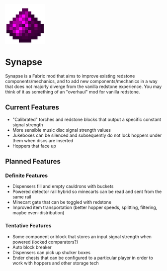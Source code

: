 ![Synapse Logo](./static/logo.png)
# Synapse
Synapse is a Fabric mod that aims to improve existing redstone components/mechanics, and to add new components/mechanics
in a way that does not majorly diverge from the vanilla redstone experience. You may think of it as something of an
"overhaul" mod for vanilla redstone.

## Current Features
- "Calibrated" torches and redstone blocks that output a specific constant signal strength
- More sensible music disc signal strength values
- Jukeboxes can be silenced and subsequently do not lock hoppers under them when discs are inserted
- Hoppers that face up

## Planned Features
### Definite Features
- Dispensers fill and empty cauldrons with buckets
- Powered detector rail hybrid so minecarts can be read and sent from the same rail
- Minecart gate that can be toggled with redstone
- Improved item transportation (better hopper speeds, splitting, filtering, maybe even-distribution)
### Tentative Features
- Some component or block that stores an input signal strength when powered (locked comparators?)
- Auto block breaker
- Dispensers can pick up shulker boxes
- Ender chests that can be configured to a particular player in order to work with hoppers and other storage tech
